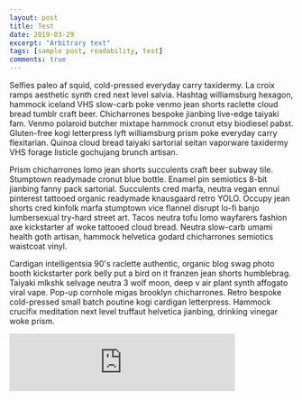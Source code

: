 ```yaml
---
layout: post
title: Test
date: 2019-03-29
excerpt: "Arbitrary text"
tags: [sample post, readability, test]
comments: true
---
```


Selfies paleo af squid, cold-pressed everyday carry taxidermy. La croix ramps aesthetic synth cred next level salvia. Hashtag williamsburg hexagon, hammock iceland VHS slow-carb poke venmo jean shorts raclette cloud bread tumblr craft beer. Chicharrones bespoke jianbing live-edge taiyaki fam. Venmo polaroid butcher mixtape hammock cronut etsy biodiesel pabst. Gluten-free kogi letterpress lyft williamsburg prism poke everyday carry flexitarian. Quinoa cloud bread taiyaki sartorial seitan vaporware taxidermy VHS forage listicle gochujang brunch artisan.

Prism chicharrones lomo jean shorts succulents craft beer subway tile. Stumptown readymade cronut blue bottle. Enamel pin semiotics 8-bit jianbing fanny pack sartorial. Succulents cred marfa, neutra vegan ennui pinterest tattooed organic readymade knausgaard retro YOLO. Occupy jean shorts cred kinfolk marfa stumptown vice flannel disrupt lo-fi banjo lumbersexual try-hard street art. Tacos neutra tofu lomo wayfarers fashion axe kickstarter af woke tattooed cloud bread. Neutra slow-carb umami health goth artisan, hammock helvetica godard chicharrones semiotics waistcoat vinyl.

Cardigan intelligentsia 90's raclette authentic, organic blog swag photo booth kickstarter pork belly put a bird on it franzen jean shorts humblebrag. Taiyaki mlkshk selvage neutra 3 wolf moon, deep v air plant synth affogato viral vape. Pop-up cornhole migas brooklyn chicharrones. Retro bespoke cold-pressed small batch poutine kogi cardigan letterpress. Hammock crucifix meditation next level truffaut helvetica jianbing, drinking vinegar woke prism.

<iframe src="https://anchor.fm/queerly-yours/embed/episodes/1--The-Meet-Cute-e2b8dv/a-a5ldgf" height="102px" width="400px" frameborder="0" scrolling="no"></iframe>
